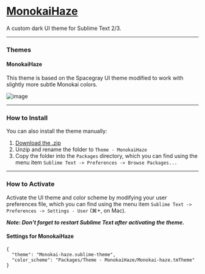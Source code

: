 # [MonokaiHaze](https://github.com/ryentzer/MonokaiHaze)

A custom dark UI theme for Sublime Text 2/3.

***

### Themes

#### MonokaiHaze

This theme is based on the Spacegray UI theme modified to work with slightly more subtle Monokai colors.

![image](Screenshots/MonokaiHaze.png)

***

### How to Install

You can also install the theme manually:

1. [Download the .zip](https://github.com/ryentzer/MonokaiHaze/archive/master.zip)
2. Unzip and rename the folder to `Theme - MonokaiHaze`
3. Copy the folder into the `Packages` directory, which you can find using the menu item `Sublime Text -> Preferences -> Browse Packages...`

***

### How to Activate

Activate the UI theme and color scheme by modifying your user preferences file, which you can find using the menu item `Sublime Text -> Preferences -> Settings - User` (⌘+, on Mac).

***Note: Don't forget to restart Sublime Text after activating the theme.***

#### Settings for MonokaiHaze

```
{
  "theme": "Monokai-haze.sublime-theme",
  "color_scheme": "Packages/Theme - MonokaiHaze/Monokai-haze.tmTheme"
}
```
